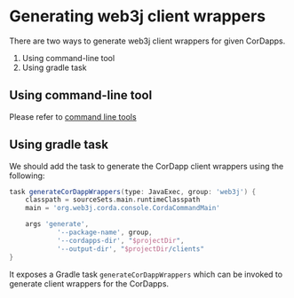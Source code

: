 Generating web3j client wrappers
================================

There are two ways to generate web3j client wrappers for given CorDapps.

1. Using command-line tool
2. Using gradle task

## Using command-line tool

Please refer to [command line tools](command_line_tools.md)

## Using gradle task

We should add the task to generate the CorDapp client wrappers using the following:

```groovy
task generateCorDappWrappers(type: JavaExec, group: 'web3j') {
    classpath = sourceSets.main.runtimeClasspath
    main = 'org.web3j.corda.console.CordaCommandMain'

    args 'generate', 
            '--package-name', group,
            '--cordapps-dir', "$projectDir",
            '--output-dir', "$projectDir/clients"
}
```

It exposes a Gradle task `generateCorDappWrappers` which can be invoked to generate client wrappers for the CorDapps.
